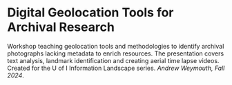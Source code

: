 # Digital Geolocation Tools for Archival Research

Workshop teaching geolocation tools and methodologies to identify archival photographs lacking metadata to enrich resources. The presentation covers text analysis, landmark identification and creating aerial time lapse videos. Created for the U of I Information Landscape series. _Andrew Weymouth, Fall 2024_.